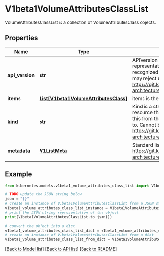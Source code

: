 # V1beta1VolumeAttributesClassList

VolumeAttributesClassList is a collection of VolumeAttributesClass objects.

## Properties

Name | Type | Description | Notes
------------ | ------------- | ------------- | -------------
**api_version** | **str** | APIVersion defines the versioned schema of this representation of an object. Servers should convert recognized schemas to the latest internal value, and may reject unrecognized values. More info: https://git.k8s.io/community/contributors/devel/sig-architecture/api-conventions.md#resources | [optional] 
**items** | [**List[V1beta1VolumeAttributesClass]**](V1beta1VolumeAttributesClass.md) | items is the list of VolumeAttributesClass objects. | 
**kind** | **str** | Kind is a string value representing the REST resource this object represents. Servers may infer this from the endpoint the client submits requests to. Cannot be updated. In CamelCase. More info: https://git.k8s.io/community/contributors/devel/sig-architecture/api-conventions.md#types-kinds | [optional] 
**metadata** | [**V1ListMeta**](V1ListMeta.md) | Standard list metadata More info: https://git.k8s.io/community/contributors/devel/sig-architecture/api-conventions.md#metadata | [optional] 

## Example

```python
from kubernetes.models.v1beta1_volume_attributes_class_list import V1beta1VolumeAttributesClassList

# TODO update the JSON string below
json = "{}"
# create an instance of V1beta1VolumeAttributesClassList from a JSON string
v1beta1_volume_attributes_class_list_instance = V1beta1VolumeAttributesClassList.from_json(json)
# print the JSON string representation of the object
print(V1beta1VolumeAttributesClassList.to_json())

# convert the object into a dict
v1beta1_volume_attributes_class_list_dict = v1beta1_volume_attributes_class_list_instance.to_dict()
# create an instance of V1beta1VolumeAttributesClassList from a dict
v1beta1_volume_attributes_class_list_from_dict = V1beta1VolumeAttributesClassList.from_dict(v1beta1_volume_attributes_class_list_dict)
```
[[Back to Model list]](../README.md#documentation-for-models) [[Back to API list]](../README.md#documentation-for-api-endpoints) [[Back to README]](../README.md)


